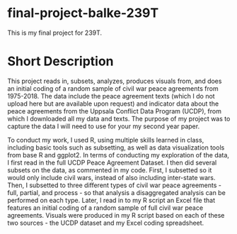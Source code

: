 # final-project-balke-239T
This is my final project for 239T.

# Short Description
This project reads in, subsets, analyzes, produces visuals from, and does an initial coding of a random sample of civil war peace agreements from 1975-2018. The data include the peace agreement texts (which I do not upload here but are available upon request) and indicator data about the peace agreements from the Uppsala Conflict Data Program (UCDP), from which I downloaded all my data and texts. The purpose of my project was to capture the data I will need to use for your my second year paper. 

To conduct my work, I used R, using multiple skills learned in class, including basic tools such as subsetting, as well as data visualization tools from base R and ggplot2. In terms of conducting my exploration of the data, I first read in the full UCDP Peace Agreement Dataset. I then did several subsets on the data, as commented in my code. First, I subsetted so it would only include civil wars, instead of also including inter-state wars. Then, I subsetted to three different types of civil war peace agreements - full, partial, and process - so that analysis a disaggregated analysis can be performed on each type. Later, I read in to my R script an Excel file that features an initial coding of a random sample of full civil war peace agreements. Visuals were produced in my R script based on each of these two sources - the UCDP dataset and my Excel coding spreadsheet.
